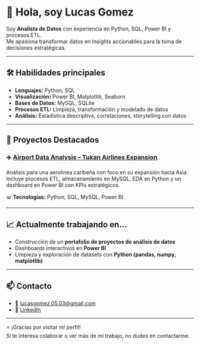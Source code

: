 # 👋 Hola, soy Lucas Gomez  

Soy **Analista de Datos** con experiencia en Python, SQL, Power BI y procesos ETL.  
Me apasiona transformar datos en insights accionables para la toma de decisiones estratégicas.  

---

## 🛠️ Habilidades principales
- **Lenguajes:** Python, SQL  
- **Visualización:** Power BI, Matplotlib, Seaborn  
- **Bases de Datos:** MySQL, SQLite  
- **Procesos ETL:** Limpieza, transformación y modelado de datos  
- **Análisis:** Estadística descriptiva, correlaciones, storytelling con datos  

---

## 📂 Proyectos Destacados

### ✈️ [Airport Data Analysis – Tukan Airlines Expansion](https://github.com/LucasGomez35/airport-data-analysis)  
Análisis para una aerolínea caribeña con foco en su expansión hacia Asia.  
Incluye procesos ETL, almacenamiento en MySQL, EDA en Python y un dashboard en Power BI con KPIs estratégicos.  

📊 **Tecnologías:** Python, SQL, MySQL, Power BI  

---

## 📈 Actualmente trabajando en...
- Construcción de un **portafolio de proyectos de análisis de datos**  
- Dashboards interactivos en **Power BI**  
- Limpieza y exploración de datasets con **Python (pandas, numpy, matplotlib)**  

---

## 📫 Contacto
- 📩 [lucasgomez.05.03@gmail.com](mailto:lucasgomez.05.03@gmail.com)  
- 🔗 [LinkedIn](https://www.linkedin.com/in/lucas-gomez-79a720211)  

---

⭐ ¡Gracias por visitar mi perfil!  
Si te interesa colaborar o ver más de mi trabajo, no dudes en contactarme.
